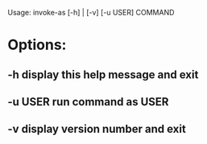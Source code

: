 Usage: invoke-as [-h] | [-v] [-u USER] COMMAND

Options:
========
-h                            display this help message and exit
----------------------------------------------------------------
-u USER                       run command as USER
-------------------------------------------------
-v                            display version number and exit
-------------------------------------------------------------

